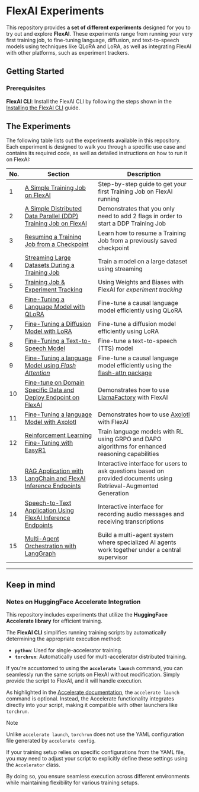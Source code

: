 # FlexAI Experiments

This repository provides **a set of different experiments** designed for you to try out and explore **FlexAI**. These experiments range from running your very first training job, to fine-tuning language, diffusion, and text-to-speech models using techniques like QLoRA and LoRA, as well as integrating FlexAI with other platforms, such as experiment trackers.

## Getting Started

### Prerequisites

**FlexAI CLI**: Install the FlexAI CLI by following the steps shown in the [Installing the FlexAI CLI](https://docs.flex.ai/cli/installation/) guide.

## The Experiments

The following table lists out the experiments available in this repository. Each experiment is designed to walk you through a specific use case and contains its required code, as well as detailed instructions on how to run it on FlexAI:

| No. | Section                                                                                                                          | Description                                                                                                                |
| --- | -------------------------------------------------------------------------------------------------------------------------------- | -------------------------------------------------------------------------------------------------------------------------- |
| 1   | [A Simple Training Job on FlexAI](/experiments/running-a-simple-training-job/README.md)                                          | Step-by-step guide to get your first Training Job on FlexAI running                                                        |
| 2   | [A Simple Distributed Data Parallel (DDP) Training Job on FlexAI](/experiments/running-a-simple-training-job-with-ddp/README.md) | Demonstrates that you only need to add 2 flags in order to start a DDP Training Job                                        |
| 3   | [Resuming a Training Job from a Checkpoint](/experiments/continuing-a-training-job-from-a-checkpoint/README.md)                  | Learn how to resume a Training Job from a previously saved checkpoint                                                      |
| 4   | [Streaming Large Datasets During a Training Job](/experiments/streaming-datasets/README.md)                                      | Train a model on a large dataset using streaming                                                                           |
| 5   | [Training Job & Experiment Tracking](/experiments/integrating-a-experiment-tracker/README.md)                                    | Using Weights and Biases with FlexAI for _experiment tracking_                                                             |
| 6   | [Fine-Tuning a Language Model with QLoRA](/experiments/qlora-ft-on-a-language-model/README.md)                                   | Fine-tune a causal language model efficiently using QLoRA                                                                  |
| 7   | [Fine-Tuning a Diffusion Model with LoRA](/experiments/lora-ft-on-a-diffusion-model/README.md)                                   | Fine-tune a diffusion model efficiently using LoRA                                                                         |
| 8   | [Fine-Tuning a Text-to-Speech Model](/experiments/ft-on-a-tts-model/README.md)                                                   | Fine-tune a text-to-speech (TTS) model                                                                                     |
| 9   | [Fine-Tuning a language Model using _Flash Attention_](/experiments/flash-attention-ft-on-a-language-model/README.md)            | Fine-tune a causal language model efficiently using the [flash-attn package](https://github.com/Dao-AILab/flash-attention) |
| 10  | [Fine-tune on Domain Specific Data and Deploy Endpoint on FlexAI](/experiments/llama-factory/README.md)                         | Demonstrates how to use [LlamaFactory](https://github.com/hiyouga/LLaMA-Factory) with FlexAI                               |
| 11  | [Fine-Tuning a language Model with Axolotl](/experiments/axolotl/README.md)                                                      | Demonstrates how to use [Axolotl](https://github.com/OpenAccess-AI-Collective/axolotl) with FlexAI                         |
| 12  | [Reinforcement Learning Fine-Tuning with EasyR1](/experiments/easyR1/README.md)                                                  | Train language models with RL using GRPO and DAPO algorithms for enhanced reasoning capabilities                           |
| 13  | [RAG Application with LangChain and FlexAI Inference Endpoints](/experiments/rag-application/README.md)                          | Interactive interface for users to ask questions based on provided documents using Retrieval-Augmented Generation         |
| 14  | [Speech-to-Text Application Using FlexAI Inference Endpoints](/experiments/speech-to-text-inference/README.md)                   | Interactive interface for recording audio messages and receiving transcriptions                                            |
| 15  | [Multi-Agent Orchestration with LangGraph](/experiments/multi-agent/README.md)                                                   | Build a multi-agent system where specialized AI agents work together under a central supervisor                            |

---

## Keep in mind

### Notes on HuggingFace Accelerate Integration

This repository includes experiments that utilize the **HuggingFace Accelerate library** for efficient training.

The **FlexAI CLI** simplifies running training scripts by automatically determining the appropriate execution method:

- **`python`**: Used for single-accelerator training.
- **`torchrun`**: Automatically used for multi-accelerator distributed training.

If you're accustomed to using the **`accelerate launch`** command, you can seamlessly run the same scripts on FlexAI without modification. Simply provide the script to FlexAI, and it will handle execution.

As highlighted in the [Accelerate documentation](https://huggingface.co/docs/accelerate/en/basic_tutorials/launch#using-accelerate-launch), the `accelerate launch` command is optional. Instead, the Accelerate functionality integrates directly into your script, making it compatible with other launchers like `torchrun`.

> [!NOTE]
>
> Unlike `accelerate launch`, `torchrun` does not use the YAML configuration file generated by `accelerate config`.
>
> If your training setup relies on specific configurations from the YAML file, you may need to adjust your script to explicitly define these settings using the `Accelerator` class.
>
> By doing so, you ensure seamless execution across different environments while maintaining flexibility for various training setups.
